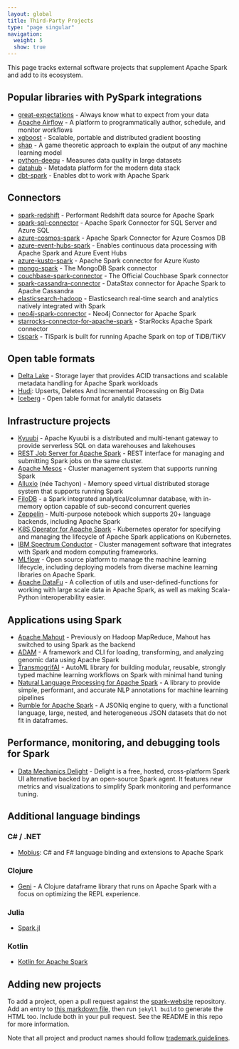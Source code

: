```yaml
---
layout: global
title: Third-Party Projects
type: "page singular"
navigation:
  weight: 5
  show: true
---
```


This page tracks external software projects that supplement Apache Spark and add to its ecosystem.

## Popular libraries with PySpark integrations

- [great-expectations](https://github.com/great-expectations/great_expectations) - Always know what to expect from your data
- [Apache Airflow](https://github.com/apache/airflow) - A platform to programmatically author, schedule, and monitor workflows
- [xgboost](https://github.com/dmlc/xgboost) - Scalable, portable and distributed gradient boosting
- [shap](https://github.com/shap/shap) - A game theoretic approach to explain the output of any machine learning model
- [python-deequ](https://github.com/awslabs/python-deequ) - Measures data quality in large datasets
- [datahub](https://github.com/datahub-project/datahub) - Metadata platform for the modern data stack
- [dbt-spark](https://github.com/dbt-labs/dbt-spark) - Enables dbt to work with Apache Spark

## Connectors

- [spark-redshift](https://github.com/spark-redshift-community/spark-redshift) - Performant Redshift data source for Apache Spark
- [spark-sql-connector](https://github.com/microsoft/sql-spark-connector) - Apache Spark Connector for SQL Server and Azure SQL
- [azure-cosmos-spark](https://github.com/Azure/azure-cosmosdb-spark) - Apache Spark Connector for Azure Cosmos DB
- [azure-event-hubs-spark](https://github.com/Azure/azure-event-hubs-spark) - Enables continuous data processing with Apache Spark and Azure Event Hubs
- [azure-kusto-spark](https://github.com/Azure/azure-kusto-spark) - Apache Spark connector for Azure Kusto 
- [mongo-spark](https://github.com/mongodb/mongo-spark) - The MongoDB Spark connector
- [couchbase-spark-connector](https://github.com/couchbase/couchbase-spark-connector) - The Official Couchbase Spark connector
- [spark-cassandra-connector](https://github.com/datastax/spark-cassandra-connector) - DataStax connector for Apache Spark to Apache Cassandra
- [elasticsearch-hadoop](https://github.com/elastic/elasticsearch-hadoop) - Elasticsearch real-time search and analytics natively integrated with Spark
- [neo4j-spark-connector](https://github.com/neo4j-contrib/neo4j-spark-connector) - Neo4j Connector for Apache Spark
- [starrocks-connector-for-apache-spark](https://github.com/StarRocks/starrocks-connector-for-apache-spark) - StarRocks Apache Spark connector
- [tispark](https://github.com/pingcap/tispark) - TiSpark is built for running Apache Spark on top of TiDB/TiKV

## Open table formats

- <a href="https://delta.io">Delta Lake</a> - Storage layer that provides ACID transactions and scalable metadata handling for Apache Spark workloads
- [Hudi](https://github.com/apache/hudi): Upserts, Deletes And Incremental Processing on Big Data
- [Iceberg](https://github.com/apache/iceberg) - Open table format for analytic datasets

<h2>Infrastructure projects</h2>

- [Kyuubi](https://github.com/apache/kyuubi) - Apache Kyuubi is a distributed and multi-tenant gateway to provide serverless SQL on data warehouses and lakehouses
- <a href="https://github.com/spark-jobserver/spark-jobserver">REST Job Server for Apache Spark</a> - REST interface for managing and submitting Spark jobs on the same cluster.
- <a href="https://mesos.apache.org/">Apache Mesos</a> - Cluster management system that supports 
running Spark
- <a href="https://www.alluxio.org/">Alluxio</a> (née Tachyon) - Memory speed virtual distributed 
storage system that supports running Spark    
- <a href="https://github.com/filodb/FiloDB">FiloDB</a> - a Spark integrated analytical/columnar 
database, with in-memory option capable of sub-second concurrent queries
- <a href="http://zeppelin-project.org/">Zeppelin</a> - Multi-purpose notebook which supports 20+ language backends, including Apache Spark
- <a href="https://github.com/GoogleCloudPlatform/spark-on-k8s-operator">K8S Operator for Apache Spark</a> - Kubernetes operator for specifying and managing the lifecycle of Apache Spark applications on Kubernetes.
- <a href="https://developer.ibm.com/storage/products/ibm-spectrum-conductor-spark/">IBM Spectrum Conductor</a> - Cluster management software that integrates with Spark and modern computing frameworks.
- <a href="https://mlflow.org">MLflow</a> - Open source platform to manage the machine learning lifecycle, including deploying models from diverse machine learning libraries on Apache Spark.
- <a href="https://datafu.apache.org/docs/spark/getting-started.html">Apache DataFu</a> - A collection of utils and user-defined-functions for working with large scale data in Apache Spark, as well as making Scala-Python interoperability easier.

<h2>Applications using Spark</h2>

- <a href="https://mahout.apache.org/">Apache Mahout</a> - Previously on Hadoop MapReduce, 
Mahout has switched to using Spark as the backend
- <a href="https://github.com/bigdatagenomics/adam">ADAM</a> - A framework and CLI for loading, 
transforming, and analyzing genomic data using Apache Spark
- <a href="https://github.com/salesforce/TransmogrifAI">TransmogrifAI</a> - AutoML library for building modular, reusable, strongly typed machine learning workflows on Spark with minimal hand tuning
- <a href="https://github.com/JohnSnowLabs/spark-nlp">Natural Language Processing for Apache Spark</a> - A library to provide simple, performant, and accurate NLP annotations for machine learning pipelines
- <a href="http://rumbledb.org">Rumble for Apache Spark</a> - A JSONiq engine to query, with a functional language, large, nested, and heterogeneous JSON datasets that do not fit in dataframes.

<h2>Performance, monitoring, and debugging tools for Spark</h2>

- <a href="https://www.datamechanics.co/delight">Data Mechanics Delight</a> - Delight is a free, hosted, cross-platform Spark UI alternative backed by an open-source Spark agent. It features new metrics and visualizations to simplify Spark monitoring and performance tuning.

<h2>Additional language bindings</h2>

<h3>C# / .NET</h3>

- <a href="https://github.com/Microsoft/Mobius">Mobius</a>: C# and F# language binding and extensions to Apache Spark

<h3>Clojure</h3>

- <a href="https://github.com/zero-one-group/geni">Geni</a> - A Clojure dataframe library that runs on Apache Spark with a focus on optimizing the REPL experience.

<h3>Julia</h3>

- <a href="https://github.com/dfdx/Spark.jl">Spark.jl</a>

<h3>Kotlin</h3>

- <a href="https://github.com/JetBrains/kotlin-spark-api">Kotlin for Apache Spark</a>

## Adding new projects

To add a project, open a pull request against the [spark-website](https://github.com/apache/spark-website)  repository. Add an entry to  [this markdown file](https://github.com/apache/spark-website/blob/asf-site/third-party-projects.md),  then run `jekyll build` to generate the HTML too. Include both in your pull request. See the README in this repo for more information.

Note that all project and product names should follow [trademark guidelines](/trademarks.html).
